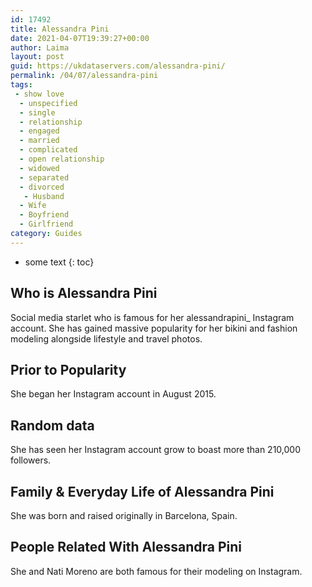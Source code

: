 ```yaml
---
id: 17492
title: Alessandra Pini
date: 2021-04-07T19:39:27+00:00
author: Laima
layout: post
guid: https://ukdataservers.com/alessandra-pini/
permalink: /04/07/alessandra-pini
tags:
 - show love
  - unspecified
  - single
  - relationship
  - engaged
  - married
  - complicated
  - open relationship
  - widowed
  - separated
  - divorced
   - Husband
  - Wife
  - Boyfriend
  - Girlfriend
category: Guides
---
```


* some text
{: toc}


## Who is Alessandra Pini
                  
                  
                  
Social media starlet who is famous for her alessandrapini_ Instagram account. She has gained massive popularity for her bikini and fashion modeling alongside lifestyle and travel photos. 
                  
              
            
              
            
                
                
                
## Prior to Popularity
                  
                  
                  
She began her Instagram account in August 2015. 
                  
              
            
              
            
                
                
                
## Random data
                  
                  
                  
She has seen her Instagram account grow to boast more than 210,000 followers. 
                  
              
            
              
            
                
                
                
## Family & Everyday Life of Alessandra Pini
                  
                  
                  
She was born and raised originally in Barcelona, Spain. 
                  
              
            
              
            
                
                
                
## People Related With Alessandra Pini
                  
                  
                  
She and Nati Moreno are both famous for their modeling on Instagram. 
                  
              
            
              
            
                
              
            
              
              
            
            
              
            
          
          
          